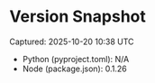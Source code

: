 # Version Snapshot

Captured: 2025-10-20 10:38 UTC

- Python (pyproject.toml): N/A
- Node (package.json):    0.1.26
